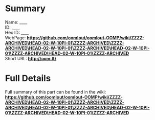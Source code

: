
Summary
=================
  
Name: ____    
ID: ____   
Hex ID: ____   
WebPage: __https://github.com/oomlout/oomlout-OOMP/wiki/ZZZZ-ARCHIVED\HEAD-02-W-10PI-01\ZZZZ-ARCHIVED\ZZZZ-ARCHIVED\HEAD-02-W-10PI-01\ZZZZ-ARCHIVED\HEAD-02-W-10PI-01\ZZZZ-ARCHIVED\HEAD-02-W-10PI-01\ZZZZ-ARCHIVED__   
Short URL: __http://oom.lt/__   

Full Details
==========================
Full summary of this part can be found in the wiki:   
__https://github.com/oomlout/oomlout-OOMP/wiki/ZZZZ-ARCHIVED\HEAD-02-W-10PI-01\ZZZZ-ARCHIVED\ZZZZ-ARCHIVED\HEAD-02-W-10PI-01\ZZZZ-ARCHIVED\HEAD-02-W-10PI-01\ZZZZ-ARCHIVED\HEAD-02-W-10PI-01\ZZZZ-ARCHIVED__    


